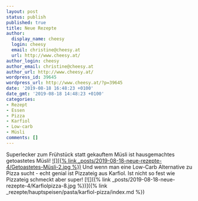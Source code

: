 ```yaml
---
layout: post
status: publish
published: true
title: Neue Rezepte
author:
  display_name: cheesy
  login: cheesy
  email: christine@cheesy.at
  url: http://www.cheesy.at/
author_login: cheesy
author_email: christine@cheesy.at
author_url: http://www.cheesy.at/
wordpress_id: 39645
wordpress_url: http://www.cheesy.at/?p=39645
date: '2019-08-18 16:48:23 +0100'
date_gmt: '2019-08-18 14:48:23 +0100'
categories:
- Rezept
- Essen
- Pizza
- Karfiol
- Low-carb
- Müsli
comments: []
---
```

Superlecker zum Frühstück statt gekauftem Müsli ist hausgemachtes getoastetes Müsli!
[![]({% link _posts/2019-08-18-neue-rezepte-4/Getoastetes-Müsli-2.jpg %})](http://www.cheesy.at/rezepte/beilagen-und-sonstiges/fruehstueck/getoastetes-musli/)
Und wenn man eine Low-Carb Alternative zu Pizza sucht - echt genial ist Pizzateig aus Karfiol. Ist nicht so fest wie Pizzateig schmeckt aber super!
[![]({% link _posts/2019-08-18-neue-rezepte-4/Karfiolpizza-8.jpg %})]({% link _rezepte/hauptspeisen/pasta/karfiol-pizza/index.md %})
